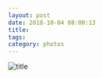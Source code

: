 ```yaml
---
layout: post
date: 2018-10-04 08:00:13
title: 
tags:
category: photos
---
```


![title](/assets/photoblog/paris-merrygoround.jpg)